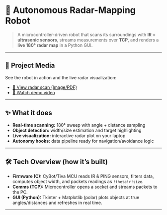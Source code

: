 # 🤖 Autonomous Radar-Mapping Robot

> A microcontroller-driven robot that scans its surroundings with **IR + ultrasonic sensors**, streams measurements over **TCP**, and renders a **live 180° radar map** in a Python GUI.

---

## 📎 Project Media
See the robot in action and the live radar visualization:

- [📄 View radar scan (Image/PDF)](https://drive.google.com/file/d/16xv_A377L0o5gDUbLVbmbky7p9fTFUoK/view?usp=drive_link)
- [🎥 Watch demo video](https://drive.google.com/file/d/1QH72uYH43xJ-KvKbDiyjW5pgsUf5nxqJ/view?usp=drive_link)

---

## ✨ What it does
- **Real-time scanning:** 180° sweep with angle + distance sampling  
- **Object detection:** width/size estimation and target highlighting  
- **Live visualization:** interactive radar plot on your laptop  
- **Autonomy hooks:** data pipeline ready for navigation/avoidance logic

---

## 🛠️ Tech Overview (how it’s built)
- **Firmware (C):** CyBot/Tiva MCU reads IR & PING sensors, filters data, computes object width, and packets readings as `!theta!r!size`.  
- **Comms (TCP):** Microcontroller opens a socket and streams packets to the PC.  
- **GUI (Python):** Tkinter + Matplotlib (polar) plots objects at true angles/distances and refreshes in real time.

---
